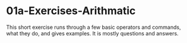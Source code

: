 # 01a-Exercises-Arithmatic

This short exercise runs through a few basic operators and commands, what they do, and gives examples. It is mostly questions and answers.

